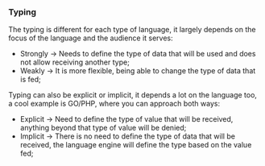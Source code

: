 
### Typing

The typing is different for each type of language, it largely depends on the focus of the language and the audience it serves:
* Strongly -> Needs to define the type of data that will be used and does not allow receiving another type;
* Weakly -> It is more flexible, being able to change the type of data that is fed;

Typing can also be explicit or implicit, it depends a lot on the language too, a cool example is GO/PHP, where you can approach both ways:
* Explicit -> Need to define the type of value that will be received, anything beyond that type of value will be denied;
* Implicit -> There is no need to define the type of data that will be received, the language engine will define the type based on the value fed;
